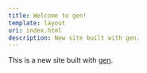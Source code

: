 ```yaml
---
title: Welcome to gen!
template: layout
uri: index.html
description: New site built with gen.
---
```

This is a new site built with [gen].

[gen]: https://github.com/astrophena/gen
